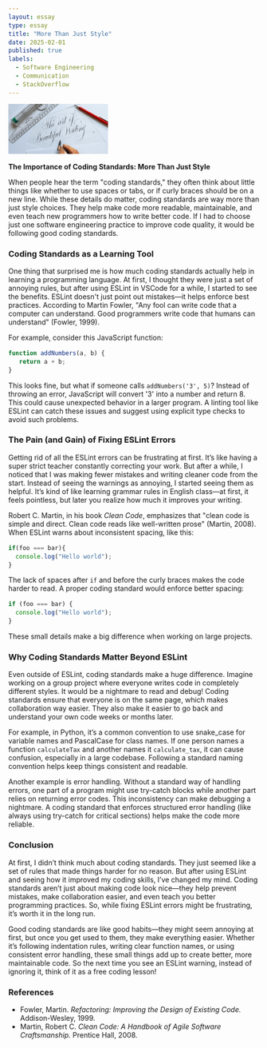 ```yaml
---
layout: essay  
type: essay  
title: "More Than Just Style"  
date: 2025-02-01  
published: true  
labels:  
  - Software Engineering  
  - Communication  
  - StackOverflow  
---
```


<img width="200px" class="rounded float-start pe-4" src="../img/More-Than-Just-Style/Art-Of-Writitng.png">

**The Importance of Coding Standards: More Than Just Style**

When people hear the term "coding standards," they often think about little things like whether to use spaces or tabs, or if curly braces should be on a new line. While these details do matter, coding standards are way more than just style choices. They help make code more readable, maintainable, and even teach new programmers how to write better code. If I had to choose just one software engineering practice to improve code quality, it would be following good coding standards.

### Coding Standards as a Learning Tool

One thing that surprised me is how much coding standards actually help in learning a programming language. At first, I thought they were just a set of annoying rules, but after using ESLint in VSCode for a while, I started to see the benefits. ESLint doesn't just point out mistakes—it helps enforce best practices. According to Martin Fowler, "Any fool can write code that a computer can understand. Good programmers write code that humans can understand" (Fowler, 1999). 

For example, consider this JavaScript function:
```javascript
function addNumbers(a, b) {
   return a + b;
}
```
This looks fine, but what if someone calls `addNumbers('3', 5)`? Instead of throwing an error, JavaScript will convert '3' into a number and return 8. This could cause unexpected behavior in a larger program. A linting tool like ESLint can catch these issues and suggest using explicit type checks to avoid such problems.

### The Pain (and Gain) of Fixing ESLint Errors

Getting rid of all the ESLint errors can be frustrating at first. It’s like having a super strict teacher constantly correcting your work. But after a while, I noticed that I was making fewer mistakes and writing cleaner code from the start. Instead of seeing the warnings as annoying, I started seeing them as helpful. It’s kind of like learning grammar rules in English class—at first, it feels pointless, but later you realize how much it improves your writing. 

Robert C. Martin, in his book *Clean Code*, emphasizes that "clean code is simple and direct. Clean code reads like well-written prose" (Martin, 2008). When ESLint warns about inconsistent spacing, like this:
```javascript
if(foo === bar){
  console.log("Hello world");
}
```
The lack of spaces after `if` and before the curly braces makes the code harder to read. A proper coding standard would enforce better spacing:
```javascript
if (foo === bar) {
  console.log("Hello world");
}
```
These small details make a big difference when working on large projects.

### Why Coding Standards Matter Beyond ESLint

Even outside of ESLint, coding standards make a huge difference. Imagine working on a group project where everyone writes code in completely different styles. It would be a nightmare to read and debug! Coding standards ensure that everyone is on the same page, which makes collaboration way easier. They also make it easier to go back and understand your own code weeks or months later. 

For example, in Python, it’s a common convention to use snake_case for variable names and PascalCase for class names. If one person names a function `calculateTax` and another names it `calculate_tax`, it can cause confusion, especially in a large codebase. Following a standard naming convention helps keep things consistent and readable.

Another example is error handling. Without a standard way of handling errors, one part of a program might use try-catch blocks while another part relies on returning error codes. This inconsistency can make debugging a nightmare. A coding standard that enforces structured error handling (like always using try-catch for critical sections) helps make the code more reliable.

### Conclusion

At first, I didn’t think much about coding standards. They just seemed like a set of rules that made things harder for no reason. But after using ESLint and seeing how it improved my coding skills, I’ve changed my mind. Coding standards aren’t just about making code look nice—they help prevent mistakes, make collaboration easier, and even teach you better programming practices. So, while fixing ESLint errors might be frustrating, it’s worth it in the long run. 

Good coding standards are like good habits—they might seem annoying at first, but once you get used to them, they make everything easier. Whether it’s following indentation rules, writing clear function names, or using consistent error handling, these small things add up to create better, more maintainable code. So the next time you see an ESLint warning, instead of ignoring it, think of it as a free coding lesson!

### References

- Fowler, Martin. *Refactoring: Improving the Design of Existing Code.* Addison-Wesley, 1999.
- Martin, Robert C. *Clean Code: A Handbook of Agile Software Craftsmanship.* Prentice Hall, 2008.

